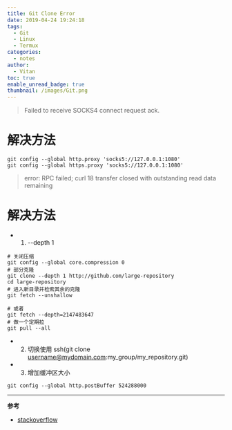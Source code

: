 ```yaml
---
title: Git Clone Error
date: 2019-04-24 19:24:18
tags:
  - Git
  - Linux
  - Termux
categories:
  - notes
author:
  - Vitan
toc: true
enable_unread_badge: true
thumbnail: /images/Git.png
---
```

> Failed to receive SOCKS4 connect request ack.
<!--more-->
# 解决方法
```git
git config --global http.proxy 'socks5://127.0.0.1:1080' 
git config --global https.proxy 'socks5://127.0.0.1:1080' 
```

> error: RPC failed; curl 18 transfer closed with outstanding read data remaining

# 解决方法
- 1. --depth 1
```shell
# 关闭压缩
git config --global core.compression 0
# 部分克隆
git clone --depth 1 http://github.com/large-repository 
cd large-repository
# 进入新目录并检索其余的克隆
git fetch --unshallow

# 或者
git fetch --depth=2147483647
# 做一个定期拉
git pull --all
```
- 2. 切换使用 ssh(git clone username@mydomain.com:my_group/my_repository.git) 
- 3. 增加缓冲区大小
```shell
git config --global http.postBuffer 524288000
```

---
**参考**
- [stackoverflow](https://stackoverflow.com/questions/38618885/error-rpc-failed-curl-transfer-closed-with-outstanding-read-data-remaining)
